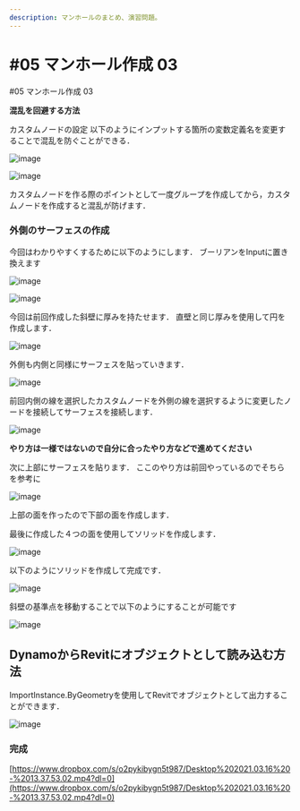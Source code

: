 ```yaml
---
description: マンホールのまとめ、演習問題。
---
```


# \#05 マンホール作成 03

\#05 マンホール作成 03

**混乱を回避する方法**

カスタムノードの設定 以下のようにインプットする箇所の変数定義名を変更することで混乱を防ぐことができる．

![image](https://user-images.githubusercontent.com/48234687/103401626-f9008e80-4b8c-11eb-8fe5-2ebcea69a23c.png)

![image](https://user-images.githubusercontent.com/48234687/103401798-bbe8cc00-4b8d-11eb-893e-ccbd2251669d.png)

カスタムノードを作る際のポイントとして一度グループを作成してから，カスタムノードを作成すると混乱が防げます．

### 外側のサーフェスの作成

今回はわかりやすくするために以下のようにします． ブーリアンをInputに置き換えます

![image](https://user-images.githubusercontent.com/48234687/103475567-91974880-4df1-11eb-9a81-0ea00d2f6363.png)

![image](https://user-images.githubusercontent.com/48234687/103475605-dfac4c00-4df1-11eb-8832-dd80fa7029ec.png)

今回は前回作成した斜壁に厚みを持たせます． 直壁と同じ厚みを使用して円を作成します．

![image](https://user-images.githubusercontent.com/48234687/103475891-91e51300-4df4-11eb-8854-53ba288d13ce.png)

外側も内側と同様にサーフェスを貼っていきます．

![image](https://user-images.githubusercontent.com/48234687/103475997-5c8cf500-4df5-11eb-9fb4-eb168e15ae2e.png)

前回内側の線を選択したカスタムノードを外側の線を選択するように変更したノードを接続してサーフェスを接続します．

![image](https://user-images.githubusercontent.com/48234687/103476189-e5586080-4df6-11eb-88e6-f635f9a1a90c.png)

**やり方は一様ではないので自分に合ったやり方などで進めてください**

次に上部にサーフェスを貼ります． ここのやり方は前回やっているのでそちらを参考に

![image](https://user-images.githubusercontent.com/48234687/103476336-fe154600-4df7-11eb-9c97-61be2fd8fec6.png)

上部の面を作ったので下部の面を作成します．

最後に作成した４つの面を使用してソリッドを作成します．

![image](https://user-images.githubusercontent.com/48234687/103476412-a4614b80-4df8-11eb-8942-441699e542b9.png)

以下のようにソリッドを作成して完成です．

![image](https://user-images.githubusercontent.com/48234687/103476444-0326c500-4df9-11eb-85b3-267a8f808edc.png)

斜壁の基準点を移動することで以下のようにすることが可能です

![image](https://user-images.githubusercontent.com/48234687/103476470-716b8780-4df9-11eb-9dd2-07dbc849560f.png)

## DynamoからRevitにオブジェクトとして読み込む方法

ImportInstance.ByGeometryを使用してRevitでオブジェクトとして出力することができます．



![image](https://user-images.githubusercontent.com/48234687/103402704-ea1bdb00-4b90-11eb-9eec-43b1aaabb55e.png)

### 完成

[https://www.dropbox.com/s/o2pykibygn5t987/Desktop%202021.03.16%20-%2013.37.53.02.mp4?dl=0](https://www.dropbox.com/s/o2pykibygn5t987/Desktop%202021.03.16%20-%2013.37.53.02.mp4?dl=0)


